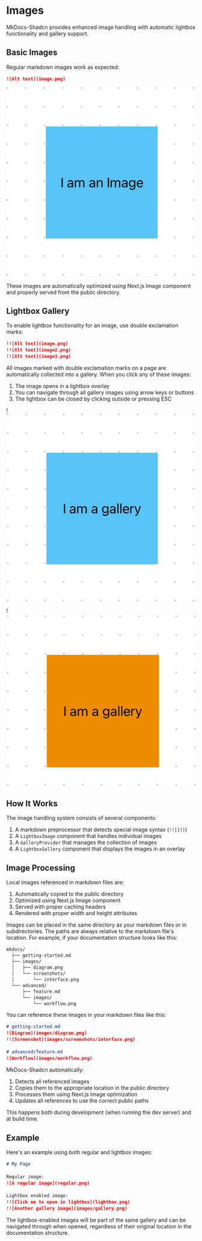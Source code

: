 # Images

MkDocs-Shadcn provides enhanced image handling with automatic lightbox functionality and gallery support.

## Basic Images

Regular markdown images work as expected:

```markdown
![Alt text](image.png)
```

![The Image](images/image.png)

These images are automatically optimized using Next.js Image component and properly served from the public directory.

## Lightbox Gallery

To enable lightbox functionality for an image, use double exclamation marks:

```markdown
!![Alt text](image.png)
!![Alt text](image2.png)
!![Alt text](image3.png)
```

All images marked with double exclamation marks on a page are automatically collected into a gallery. When you click any of these images:

1. The image opens in a lightbox overlay
2. You can navigate through all gallery images using arrow keys or buttons
3. The lightbox can be closed by clicking outside or pressing ESC

!![alt text](images/image-1.png)

!![alt text](images/image-2.png)

## How It Works

The image handling system consists of several components:

1. A markdown preprocessor that detects special image syntax (`!![]()`)
2. A `LightboxImage` component that handles individual images
3. A `GalleryProvider` that manages the collection of images
4. A `LightboxGallery` component that displays the images in an overlay

## Image Processing

Local images referenced in markdown files are:

1. Automatically copied to the public directory
2. Optimized using Next.js Image component
3. Served with proper caching headers
4. Rendered with proper width and height attributes

Images can be placed in the same directory as your markdown files or in subdirectories. The paths are always relative to the markdown file's location. For example, if your documentation structure looks like this:

```
mkdocs/
  ├── getting-started.md
  ├── images/
  │   ├── diagram.png
  │   └── screenshots/
  │       └── interface.png
  └── advanced/
      ├── feature.md
      └── images/
          └── workflow.png
```

You can reference these images in your markdown files like this:

```markdown
# getting-started.md
![Diagram](images/diagram.png)
!![Screenshot](images/screenshots/interface.png)

# advanced/feature.md
![Workflow](images/workflow.png)
```

MkDocs-Shadcn automatically:
1. Detects all referenced images
2. Copies them to the appropriate location in the public directory
3. Processes them using Next.js Image optimization
4. Updates all references to use the correct public paths

This happens both during development (when running the dev server) and at build time.

## Example

Here's an example using both regular and lightbox images:

```markdown
# My Page

Regular image:
![A regular image](regular.png)

Lightbox enabled image:
!![Click me to open in lightbox](lightbox.png)
!![Another gallery image](images/gallery.png)
```

The lightbox-enabled images will be part of the same gallery and can be navigated through when opened, regardless of their original location in the documentation structure.
